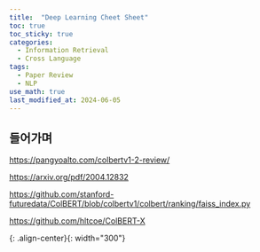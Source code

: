 ```yaml
---
title:  "Deep Learning Cheet Sheet"
toc: true
toc_sticky: true
categories:
  - Information Retrieval
  - Cross Language
tags:
  - Paper Review
  - NLP
use_math: true
last_modified_at: 2024-06-05
---
```


## 들어가며

https://pangyoalto.com/colbertv1-2-review/

https://arxiv.org/pdf/2004.12832

https://github.com/stanford-futuredata/ColBERT/blob/colbertv1/colbert/ranking/faiss_index.py

https://github.com/hltcoe/ColBERT-X




{: .align-center}{: width="300"}
